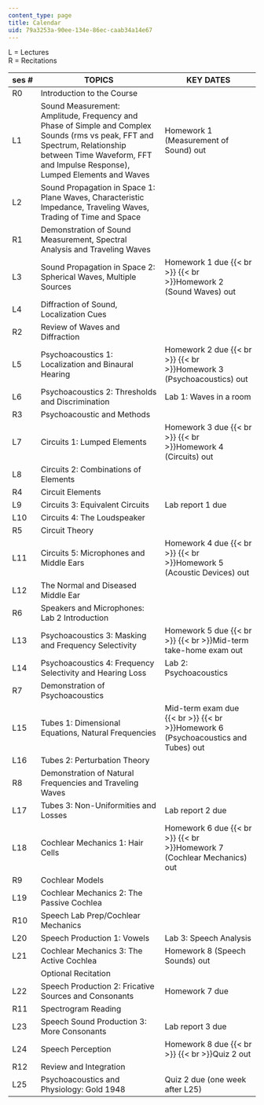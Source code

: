 ```yaml
---
content_type: page
title: Calendar
uid: 79a3253a-90ee-134e-86ec-caab34a14e67
---
```


L = Lectures  
R = Recitations

| ses # | TOPICS | KEY DATES |
| --- | --- | --- |
| R0 | Introduction to the Course |  |
| L1 | Sound Measurement: Amplitude, Frequency and Phase of Simple and Complex Sounds (rms vs peak, FFT and Spectrum, Relationship between Time Waveform, FFT and Impulse Response), Lumped Elements and Waves | Homework 1 (Measurement of Sound) out  |
| L2 | Sound Propagation in Space 1: Plane Waves, Characteristic Impedance, Traveling Waves, Trading of Time and Space |  |
| R1 | Demonstration of Sound Measurement, Spectral Analysis and Traveling Waves |  |
| L3 | Sound Propagation in Space 2: Spherical Waves, Multiple Sources | Homework 1 due  {{< br >}}  {{< br >}}Homework 2 (Sound Waves) out |
| L4 | Diffraction of Sound, Localization Cues |  |
| R2 | Review of Waves and Diffraction |  |
| L5 | Psychoacoustics 1: Localization and Binaural Hearing | Homework 2 due  {{< br >}}  {{< br >}}Homework 3 (Psychoacoustics) out |
| L6 | Psychoacoustics 2: Thresholds and Discrimination | Lab 1: Waves in a room |
| R3 | Psychoacoustic and Methods |  |
| L7 | Circuits 1: Lumped Elements | Homework 3 due  {{< br >}}  {{< br >}}Homework 4 (Circuits) out |
| L8 | Circuits 2: Combinations of Elements |  |
| R4 | Circuit Elements |  |
| L9 | Circuits 3: Equivalent Circuits | Lab report 1 due |
| L10 | Circuits 4: The Loudspeaker |  |
| R5 | Circuit Theory |  |
| L11 | Circuits 5: Microphones and Middle Ears | Homework 4 due  {{< br >}}  {{< br >}}Homework 5 (Acoustic Devices) out |
| L12 | The Normal and Diseased Middle Ear |  |
| R6 | Speakers and Microphones: Lab 2 Introduction |  |
| L13 | Psychoacoustics 3: Masking and Frequency Selectivity | Homework 5 due  {{< br >}}  {{< br >}}Mid-term take-home exam out |
| L14 | Psychoacoustics 4: Frequency Selectivity and Hearing Loss | Lab 2: Psychoacoustics |
| R7 | Demonstration of Psychoacoustics |  |
| L15 | Tubes 1: Dimensional Equations, Natural Frequencies | Mid-term exam due  {{< br >}}  {{< br >}}Homework 6 (Psychoacoustics and Tubes) out |
| L16 | Tubes 2: Perturbation Theory |  |
| R8 | Demonstration of Natural Frequencies and Traveling Waves |  |
| L17 | Tubes 3: Non-Uniformities and Losses | Lab report 2 due |
| L18 | Cochlear Mechanics 1: Hair Cells | Homework 6 due  {{< br >}}  {{< br >}}Homework 7 (Cochlear Mechanics) out |
| R9 | Cochlear Models |  |
| L19 | Cochlear Mechanics 2: The Passive Cochlea |  |
| R10 | Speech Lab Prep/Cochlear Mechanics |  |
| L20 | Speech Production 1: Vowels | Lab 3: Speech Analysis |
| L21 | Cochlear Mechanics 3: The Active Cochlea | Homework 8 (Speech Sounds) out |
|  | Optional Recitation |  |
| L22 | Speech Production 2: Fricative Sources and Consonants | Homework 7 due |
| R11 | Spectrogram Reading |  |
| L23 | Speech Sound Production 3: More Consonants | Lab report 3 due |
| L24 | Speech Perception | Homework 8 due  {{< br >}}  {{< br >}}Quiz 2 out |
| R12 | Review and Integration |  |
| L25 | Psychoacoustics and Physiology: Gold 1948 | Quiz 2 due (one week after L25)
